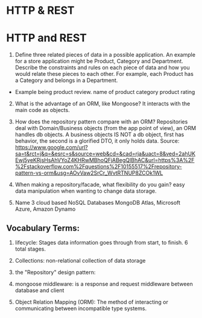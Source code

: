 # HTTP & REST

# HTTP and REST

1. Define three related pieces of data in a possible application. An example for a store application might be Product, Category and Department. Describe the constraints and rules on each piece of data and how you would relate these pieces to each other. For example, each Product has a Category and belongs in a Department.
 - Example being product review. 
    name of product
    category
    product rating


2. What is the advantage of an ORM, like Mongoose?
	It interacts with the main code as objects.

3. How does the repository pattern compare with an ORM?
	Repositories deal with Domain/Business objects (from the app point of view), an ORM handles db objects. A business objects IS NOT a db object, first has 	behavior, the second is a glorified DTO, it only holds data. Source: https://www.google.com/url?sa=t&rct=j&q=&esrc=s&source=web&cd=&cad=rja&uact=8&ved=2ahUKEwj5yeKRjsHsAhVYoZ4KHRwMBhoQFjABegQIBhAC&url=https%3A%2F%2Fstackoverflow.com%2Fquestions%2F10155517%2Frepository-pattern-vs-orm&usg=AOvVaw2SrCr_WvtRTNUP8ZCOk1WL
	
4. When making a repository/facade, what flexibility do you gain?
easy data manipulation when wanting to change data storage. 

5. Name 3 cloud based NoSQL Databases
MongoDB Atlas, Microsoft Azure,  Amazon Dynamo

## Vocabulary Terms: 

1. lifecycle: Stages data information goes through from start, to finish. 6 total stages.

2. Collections: non-relational  collection of data storage

3. the "Repository" design pattern: 

4. mongoose middleware: is a response and request middleware between database and client

5. Object Relation Mapping (ORM): The method of interacting or communicating between incompatible type systems. 
